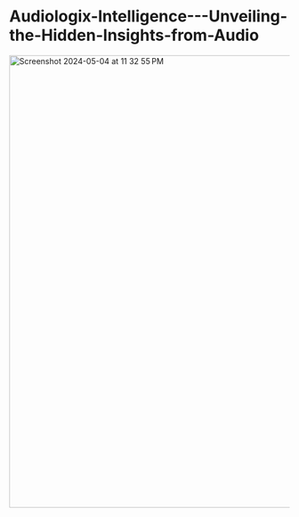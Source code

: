 # Audiologix-Intelligence---Unveiling-the-Hidden-Insights-from-Audio

<img width="812" alt="Screenshot 2024-05-04 at 11 32 55 PM" src="https://github.com/Dharil33/Audiologix-Intelligence-Unveiling-the-Hidden-Insights-from-Audio-/assets/59661721/a3f53a6b-de2c-4401-b0d5-c81c74381542">
